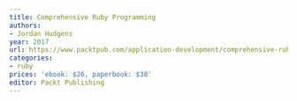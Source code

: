 ```yaml
---
title: Comprehensive Ruby Programming
authors:
- Jordan Hudgens
year: 2017
url: https://www.packtpub.com/application-development/comprehensive-ruby-programming
categories:
- ruby
prices: 'ebook: $26, paperbook: $38'
editor: Packt Publishing
---
```

